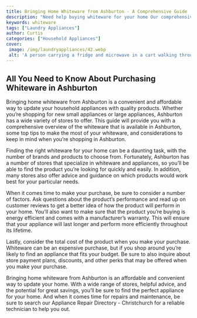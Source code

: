 ```yaml
---
title: Bringing Home Whiteware from Ashburton - A Comprehensive Guide
description: "Need help buying whiteware for your home Our comprehensive guide will walk you through the process of selecting and purchasing whiteware in Ashburton giving you knowledge and tips to make the process easier"
keywords: whiteware
tags: ["Laundry Appliances"]
author: Curtis
categories: ["Household Appliances"]
cover: 
 image: /img/laundryappliances/42.webp
 alt: 'A person carrying a fridge and microwave in a cart walking through Ashburton whiteware items glowing in the evening light'
---
```

## All You Need to Know About Purchasing Whiteware in Ashburton

Bringing home whiteware from Ashburton is a convenient and affordable way to update your household appliances with quality products. Whether you’re shopping for new small appliances or large appliances, Ashburton has a wide variety of stores to offer. This guide will provide you with a comprehensive overview of the whiteware that is available in Ashburton, some top tips to make the most of your whiteware, and considerations to keep in mind when you’re shopping in Ashburton. 

Finding the right whiteware for your home can be a daunting task, with the number of brands and products to choose from. Fortunately, Ashburton has a number of stores that specialize in whiteware and appliances, so you’ll be able to find the product you’re looking for quickly and easily. In addition, many stores also offer advice and guidance on which products would work best for your particular needs. 

When it comes time to make your purchase, be sure to consider a number of factors. Ask questions about the product’s performance and read up on customer reviews to get a better idea of how the product will perform in your home. You’ll also want to make sure that the product you’re buying is energy efficient and comes with a manufacturer’s warranty. This will ensure that your appliance will last longer and perform more efficiently throughout its lifetime. 

Lastly, consider the total cost of the product when you make your purchase. Whiteware can be an expensive purchase, but if you shop around you’re likely to find an appliance that fits your budget. Be sure to also inquire about store payment plans, discounts, and other perks that may be offered when you make your purchase. 

Bringing home whiteware from Ashburton is an affordable and convenient way to update your home. With a wide range of stores, helpful advice, and the potential for great savings, you’ll be sure to find the perfect appliance for your home. And when it comes time for repairs and maintenance, be sure to search our Appliance Repair Directory - Christchurch for a reliable technician to help you out.
